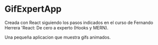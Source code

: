 # GifExpertApp

Creada con React siguiendo los pasos indicados en el curso de Fernando Herrera 'React: De cero a experto (Hooks y MERN).

Una pequeña aplicacion que muestra gifs animados.

